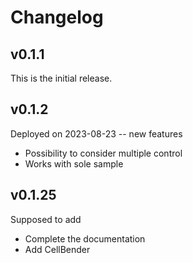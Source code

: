 # Changelog
## v0.1.1
This is the initial release.  
## v0.1.2
Deployed on  2023-08-23 -- new features

-  Possibility to consider multiple control
-  Works with sole sample

## v0.1.25
Supposed to add

-  Complete the documentation 
-  Add CellBender
